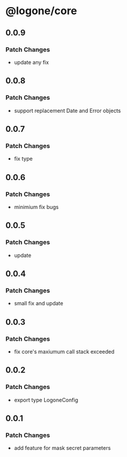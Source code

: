 # @logone/core

## 0.0.9

### Patch Changes

- update any fix

## 0.0.8

### Patch Changes

- support replacement Date and Error objects

## 0.0.7

### Patch Changes

- fix type

## 0.0.6

### Patch Changes

- minimium fix bugs

## 0.0.5

### Patch Changes

- update

## 0.0.4

### Patch Changes

- small fix and update

## 0.0.3

### Patch Changes

- fix core's maxiumum call stack exceeded

## 0.0.2

### Patch Changes

- export type LogoneConfig

## 0.0.1

### Patch Changes

- add feature for mask secret parameters
